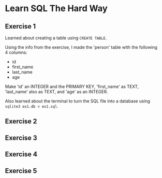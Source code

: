 # Learn SQL The Hard Way

## Exercise 1

Learned about creating a table using `CREATE TABLE`.

Using the info from the exercise, I made the 'person' table with the following 4 columns:

* id
* first_name
* last_name
* age

Make 'id' an INTEGER and the PRIMARY KEY, 'first_name' as TEXT, 'last_name' also as TEXT, and 'age' as an INTEGER.

Also learned about the terminal to turn the SQL file into a database using `sqlite3 ex1.db < ex1.sql`.

## Exercise 2

## Exercise 3

## Exercise 4

## Exercise 5
